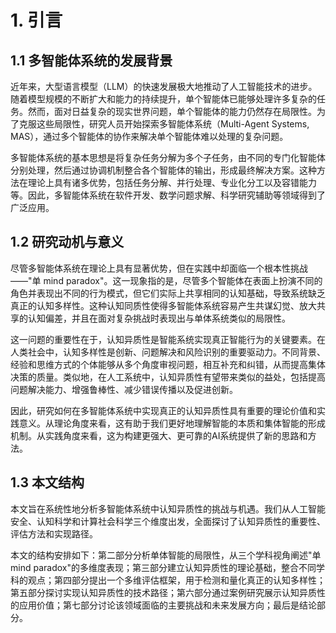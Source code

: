 # 1. 引言

## 1.1 多智能体系统的发展背景

近年来，大型语言模型（LLM）的快速发展极大地推动了人工智能技术的进步。随着模型规模的不断扩大和能力的持续提升，单个智能体已能够处理许多复杂的任务。然而，面对日益复杂的现实世界问题，单个智能体的能力仍然存在局限性。为了克服这些局限性，研究人员开始探索多智能体系统（Multi-Agent Systems, MAS），通过多个智能体的协作来解决单个智能体难以处理的复杂问题。

多智能体系统的基本思想是将复杂任务分解为多个子任务，由不同的专门化智能体分别处理，然后通过协调机制整合各个智能体的输出，形成最终解决方案。这种方法在理论上具有诸多优势，包括任务分解、并行处理、专业化分工以及容错能力等。因此，多智能体系统在软件开发、数学问题求解、科学研究辅助等领域得到了广泛应用。

## 1.2 研究动机与意义

尽管多智能体系统在理论上具有显著优势，但在实践中却面临一个根本性挑战——"单 mind paradox"。这一现象指的是，尽管多个智能体在表面上扮演不同的角色并表现出不同的行为模式，但它们实际上共享相同的认知基础，导致系统缺乏真正的认知多样性。这种认知同质性使得多智能体系统容易产生共谋幻觉、放大共享的认知偏差，并且在面对复杂挑战时表现出与单体系统类似的局限性。

这一问题的重要性在于，认知异质性是智能系统实现真正智能行为的关键要素。在人类社会中，认知多样性是创新、问题解决和风险识别的重要驱动力。不同背景、经验和思维方式的个体能够从多个角度审视问题，相互补充和纠错，从而提高集体决策的质量。类似地，在人工系统中，认知异质性有望带来类似的益处，包括提高问题解决能力、增强鲁棒性、减少错误传播以及促进创新。

因此，研究如何在多智能体系统中实现真正的认知异质性具有重要的理论价值和实践意义。从理论角度来看，这有助于我们更好地理解智能的本质和集体智能的形成机制。从实践角度来看，这为构建更强大、更可靠的AI系统提供了新的思路和方法。

## 1.3 本文结构

本文旨在系统性地分析多智能体系统中认知异质性的挑战与机遇。我们从人工智能安全、认知科学和计算社会科学三个维度出发，全面探讨了认知异质性的重要性、评估方法和实现路径。

本文的结构安排如下：第二部分分析单体智能的局限性，从三个学科视角阐述"单 mind paradox"的多维度表现；第三部分建立认知异质性的理论基础，整合不同学科的观点；第四部分提出一个多维评估框架，用于检测和量化真正的认知多样性；第五部分探讨实现认知异质性的技术路径；第六部分通过案例研究展示认知异质性的应用价值；第七部分讨论该领域面临的主要挑战和未来发展方向；最后是结论部分。